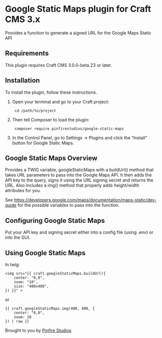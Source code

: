 # Google Static Maps plugin for Craft CMS 3.x

Provides a function to generate a signed URL for the Google Maps Static API

## Requirements

This plugin requires Craft CMS 3.0.0-beta.23 or later.

## Installation

To install the plugin, follow these instructions.

1. Open your terminal and go to your Craft project:

        cd /path/to/project

2. Then tell Composer to load the plugin:

        composer require pinfirestudios/google-static-maps

3. In the Control Panel, go to Settings → Plugins and click the “Install” button for Google Static Maps.

## Google Static Maps Overview

Provides a TWIG variable, googleStaticMaps with a buildUrl() method that takes URL
parameters to pass into the Google Maps API.  It then adds the API key to the query,
signs it using the URL signing secret and returns the URL.  Also includes a img()
method that properly adds height/width attributes for you.

See https://developers.google.com/maps/documentation/maps-static/dev-guide for the possible
variables to pass into the function.

## Configuring Google Static Maps

Put your API key and signing secret either into a config file (using .env) or into the GUI.

## Using Google Static Maps

In twig:

    <img src="{{ craft.googleStaticMaps.buildUrl({
		center: "0,0",
		zoom: "10",
		size: "400x400",
	}) }}" >

or

    {{ craft.googleStaticMaps.img(400, 400, {
		center: "0,0",
		zoom: 10
	}) | raw }}

Brought to you by [Pinfire Studios](www.pinfirestudios.com)
